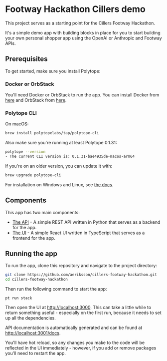 # Footway Hackathon Cillers demo
This project serves as a starting point for the Cillers Footway Hackathon.

It's a simple demo app with building blocks in place for you to start building your own personal shopper app using the OpenAI or Anthropic and Footway APIs.

## Prerequisites
To get started, make sure you install Polytope:

### Docker or OrbStack
You'll need Docker or OrbStack to run the app. You can install Docker from [here](https://docs.docker.com/get-docker/) and OrbStack from [here](https://docs.orbstack.dev/install).

### Polytope CLI
On macOS:
```bash
brew install polytopelabs/tap/polytope-cli
```

Also make sure you're running at least Polytope 0.1.31:
```bash
polytope --version
- The current CLI version is: 0.1.31-bae4935de-macos-arm64
```

If you're on an older version, you can update it with:
```bash
brew upgrade polytope-cli
```

For installation on Windows and Linux, see [the docs](https://polytope.com/docs/quick-start).

## Components
This app has two main components:
- [The API](./code/api) - A simple REST API written in Python that serves as a backend for the app.
- [The UI](./web-app) - A simple React UI written in TypeScript that serves as a frontend for the app.

## Running the app
To run the app, clone this repository and navigate to the project directory:

```bash
git clone https://github.com/aeriksson/cillers-footway-hackathon.git
cd cillers-footway-hackathon
```

Then run the following command to start the app:
```
pt run stack
```

Then open the UI at [http://localhost:3000](http://localhost:3000). This can take a little while to return something useful - especially on the first run, because it needs to set up all the dependencies.

API documentation is automatically generated and can be found at [http://localhost:3001/docs](http://localhost:3001/docs).

You'll have hot reload, so any changes you make to the code will be reflected in the UI immediately - however, if you add or remove packages you'll need to restart the app.
